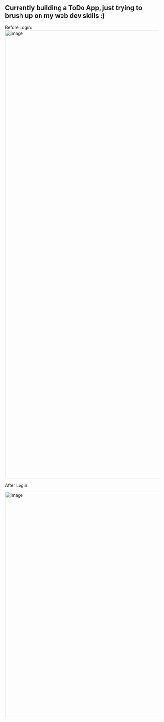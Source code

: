 ## Currently building a ToDo App, just trying to brush up on my web dev skills :) ##

Before Login: 
<img width="1468" alt="image" src="https://github.com/user-attachments/assets/e0b0c1bc-a449-42d1-8b41-a758128346bf" />

After Login:

<img width="737" alt="image" src="https://github.com/user-attachments/assets/7aa4e935-5b9c-47a8-8756-c7fe869994f6" />
